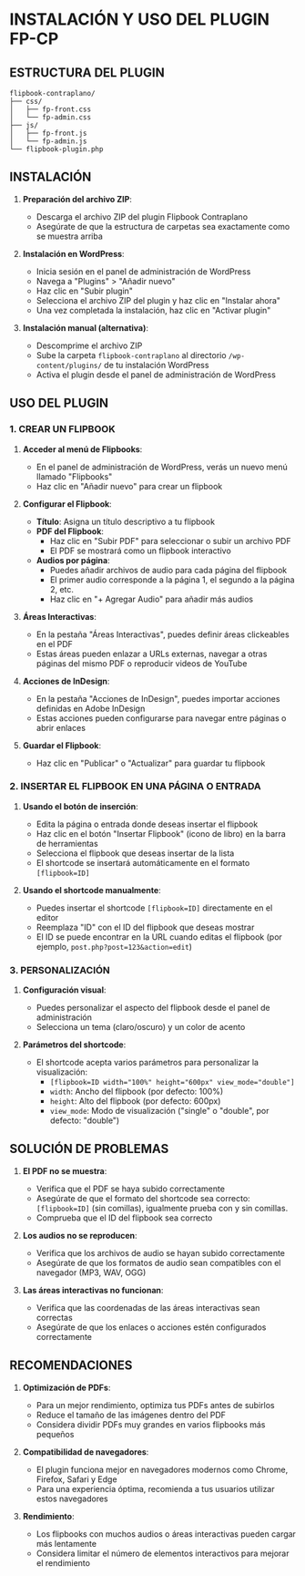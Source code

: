 # INSTALACIÓN Y USO DEL PLUGIN FP-CP
## ESTRUCTURA DEL PLUGIN
```
flipbook-contraplano/
├── css/
│   ├── fp-front.css
│   └── fp-admin.css
├── js/
│   ├── fp-front.js
│   └── fp-admin.js
└── flipbook-plugin.php
```

## INSTALACIÓN

1. **Preparación del archivo ZIP**:
   - Descarga el archivo ZIP del plugin Flipbook Contraplano
   - Asegúrate de que la estructura de carpetas sea exactamente como se muestra arriba

2. **Instalación en WordPress**:
   - Inicia sesión en el panel de administración de WordPress
   - Navega a "Plugins" > "Añadir nuevo"
   - Haz clic en "Subir plugin"
   - Selecciona el archivo ZIP del plugin y haz clic en "Instalar ahora"
   - Una vez completada la instalación, haz clic en "Activar plugin"

3. **Instalación manual (alternativa)**:
   - Descomprime el archivo ZIP
   - Sube la carpeta `flipbook-contraplano` al directorio `/wp-content/plugins/` de tu instalación WordPress
   - Activa el plugin desde el panel de administración de WordPress

## USO DEL PLUGIN

### 1. CREAR UN FLIPBOOK

1. **Acceder al menú de Flipbooks**:
   - En el panel de administración de WordPress, verás un nuevo menú llamado "Flipbooks"
   - Haz clic en "Añadir nuevo" para crear un flipbook

2. **Configurar el Flipbook**:
   - **Título**: Asigna un título descriptivo a tu flipbook
   - **PDF del Flipbook**: 
     - Haz clic en "Subir PDF" para seleccionar o subir un archivo PDF
     - El PDF se mostrará como un flipbook interactivo
   - **Audios por página**:
     - Puedes añadir archivos de audio para cada página del flipbook
     - El primer audio corresponde a la página 1, el segundo a la página 2, etc.
     - Haz clic en "+ Agregar Audio" para añadir más audios

3. **Áreas Interactivas**:
   - En la pestaña "Áreas Interactivas", puedes definir áreas clickeables en el PDF
   - Estas áreas pueden enlazar a URLs externas, navegar a otras páginas del mismo PDF o reproducir videos de YouTube

4. **Acciones de InDesign**:
   - En la pestaña "Acciones de InDesign", puedes importar acciones definidas en Adobe InDesign
   - Estas acciones pueden configurarse para navegar entre páginas o abrir enlaces

5. **Guardar el Flipbook**:
   - Haz clic en "Publicar" o "Actualizar" para guardar tu flipbook

### 2. INSERTAR EL FLIPBOOK EN UNA PÁGINA O ENTRADA

1. **Usando el botón de inserción**:
   - Edita la página o entrada donde deseas insertar el flipbook
   - Haz clic en el botón "Insertar Flipbook" (icono de libro) en la barra de herramientas
   - Selecciona el flipbook que deseas insertar de la lista
   - El shortcode se insertará automáticamente en el formato `[flipbook=ID]`

2. **Usando el shortcode manualmente**:
   - Puedes insertar el shortcode `[flipbook=ID]` directamente en el editor
   - Reemplaza "ID" con el ID del flipbook que deseas mostrar
   - El ID se puede encontrar en la URL cuando editas el flipbook (por ejemplo, `post.php?post=123&action=edit`)

### 3. PERSONALIZACIÓN

1. **Configuración visual**:
   - Puedes personalizar el aspecto del flipbook desde el panel de administración
   - Selecciona un tema (claro/oscuro) y un color de acento

2. **Parámetros del shortcode**:
   - El shortcode acepta varios parámetros para personalizar la visualización:
     - `[flipbook=ID width="100%" height="600px" view_mode="double"]`
     - `width`: Ancho del flipbook (por defecto: 100%)
     - `height`: Alto del flipbook (por defecto: 600px)
     - `view_mode`: Modo de visualización ("single" o "double", por defecto: "double")

## SOLUCIÓN DE PROBLEMAS

1. **El PDF no se muestra**:
   - Verifica que el PDF se haya subido correctamente
   - Asegúrate de que el formato del shortcode sea correcto: `[flipbook=ID]` (sin comillas), igualmente prueba con y sin comillas.
   - Comprueba que el ID del flipbook sea correcto

2. **Los audios no se reproducen**:
   - Verifica que los archivos de audio se hayan subido correctamente
   - Asegúrate de que los formatos de audio sean compatibles con el navegador (MP3, WAV, OGG)

3. **Las áreas interactivas no funcionan**:
   - Verifica que las coordenadas de las áreas interactivas sean correctas
   - Asegúrate de que los enlaces o acciones estén configurados correctamente

## RECOMENDACIONES

1. **Optimización de PDFs**:
   - Para un mejor rendimiento, optimiza tus PDFs antes de subirlos
   - Reduce el tamaño de las imágenes dentro del PDF
   - Considera dividir PDFs muy grandes en varios flipbooks más pequeños

2. **Compatibilidad de navegadores**:
   - El plugin funciona mejor en navegadores modernos como Chrome, Firefox, Safari y Edge
   - Para una experiencia óptima, recomienda a tus usuarios utilizar estos navegadores

3. **Rendimiento**:
   - Los flipbooks con muchos audios o áreas interactivas pueden cargar más lentamente
   - Considera limitar el número de elementos interactivos para mejorar el rendimiento

